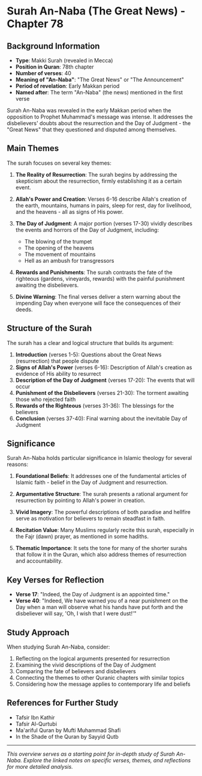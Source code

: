 # Surah An-Naba (The Great News) - Chapter 78

## Background Information

- **Type**: Makki Surah (revealed in Mecca)
- **Position in Quran**: 78th chapter
- **Number of verses**: 40
- **Meaning of "An-Naba"**: "The Great News" or "The Announcement"
- **Period of revelation**: Early Makkan period
- **Named after**: The term "An-Naba" (the news) mentioned in the first verse

Surah An-Naba was revealed in the early Makkan period when the opposition to Prophet Muhammad's message was intense. It addresses the disbelievers' doubts about the resurrection and the Day of Judgment - the "Great News" that they questioned and disputed among themselves.

## Main Themes

The surah focuses on several key themes:

1. **The Reality of Resurrection**: The surah begins by addressing the skepticism about the resurrection, firmly establishing it as a certain event.

2. **Allah's Power and Creation**: Verses 6-16 describe Allah's creation of the earth, mountains, humans in pairs, sleep for rest, day for livelihood, and the heavens - all as signs of His power.

3. **The Day of Judgment**: A major portion (verses 17-30) vividly describes the events and horrors of the Day of Judgment, including:
   - The blowing of the trumpet
   - The opening of the heavens
   - The movement of mountains
   - Hell as an ambush for transgressors

4. **Rewards and Punishments**: The surah contrasts the fate of the righteous (gardens, vineyards, rewards) with the painful punishment awaiting the disbelievers.

5. **Divine Warning**: The final verses deliver a stern warning about the impending Day when everyone will face the consequences of their deeds.

## Structure of the Surah

The surah has a clear and logical structure that builds its argument:

1. **Introduction** (verses 1-5): Questions about the Great News (resurrection) that people dispute
2. **Signs of Allah's Power** (verses 6-16): Description of Allah's creation as evidence of His ability to resurrect
3. **Description of the Day of Judgment** (verses 17-20): The events that will occur
4. **Punishment of the Disbelievers** (verses 21-30): The torment awaiting those who rejected faith
5. **Rewards of the Righteous** (verses 31-36): The blessings for the believers
6. **Conclusion** (verses 37-40): Final warning about the inevitable Day of Judgment

## Significance

Surah An-Naba holds particular significance in Islamic theology for several reasons:

1. **Foundational Beliefs**: It addresses one of the fundamental articles of Islamic faith - belief in the Day of Judgment and resurrection.

2. **Argumentative Structure**: The surah presents a rational argument for resurrection by pointing to Allah's power in creation.

3. **Vivid Imagery**: The powerful descriptions of both paradise and hellfire serve as motivation for believers to remain steadfast in faith.

4. **Recitation Value**: Many Muslims regularly recite this surah, especially in the Fajr (dawn) prayer, as mentioned in some hadiths.

5. **Thematic Importance**: It sets the tone for many of the shorter surahs that follow it in the Quran, which also address themes of resurrection and accountability.

## Key Verses for Reflection

- **Verse 17**: "Indeed, the Day of Judgment is an appointed time."
- **Verse 40**: "Indeed, We have warned you of a near punishment on the Day when a man will observe what his hands have put forth and the disbeliever will say, 'Oh, I wish that I were dust!'"

## Study Approach

When studying Surah An-Naba, consider:

1. Reflecting on the logical arguments presented for resurrection
2. Examining the vivid descriptions of the Day of Judgment 
3. Comparing the fate of believers and disbelievers
4. Connecting the themes to other Quranic chapters with similar topics
5. Considering how the message applies to contemporary life and beliefs

## References for Further Study

- Tafsir Ibn Kathir
- Tafsir Al-Qurtubi
- Ma'ariful Quran by Mufti Muhammad Shafi
- In the Shade of the Quran by Sayyid Qutb

---

*This overview serves as a starting point for in-depth study of Surah An-Naba. Explore the linked notes on specific verses, themes, and reflections for more detailed analysis.*

